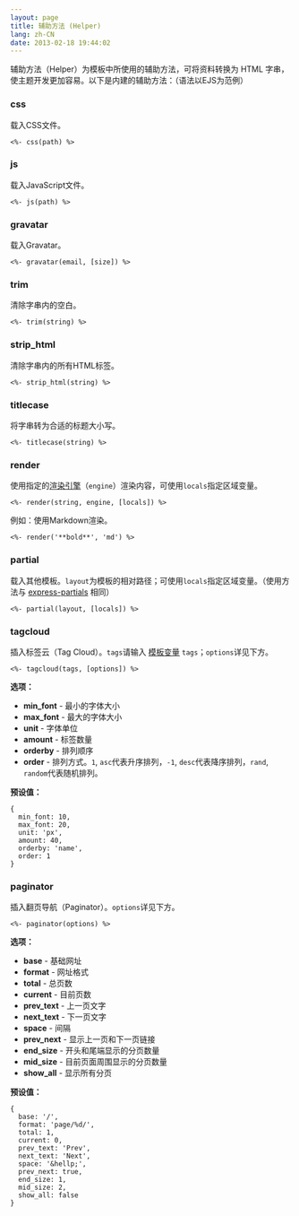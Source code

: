```yaml
---
layout: page
title: 辅助方法 (Helper)
lang: zh-CN
date: 2013-02-18 19:44:02
---
```


辅助方法（Helper）为模板中所使用的辅助方法，可将资料转换为 HTML 字串，使主题开发更加容易。以下是内建的辅助方法：（语法以EJS为范例）

### css

载入CSS文件。

```
<%- css(path) %>
```

### js

载入JavaScript文件。

```
<%- js(path) %>
```

### gravatar

载入Gravatar。

```
<%- gravatar(email, [size]) %>
```

### trim

清除字串内的空白。

```
<%- trim(string) %>
```

### strip_html

清除字串内的所有HTML标签。

```
<%- strip_html(string) %>
```

### titlecase

将字串转为合适的标题大小写。

```
<%- titlecase(string) %>
```

### render

使用指定的[渲染引擎][2]（`engine`）渲染内容，可使用`locals`指定区域变量。

```
<%- render(string, engine, [locals]) %>
```

例如：使用Markdown渲染。

```
<%- render('**bold**', 'md') %>
```

### partial

载入其他模板。`layout`为模板的相对路径；可使用`locals`指定区域变量。（使用方法与 [express-partials][1] 相同）

```
<%- partial(layout, [locals]) %>
```

### tagcloud

插入标签云（Tag Cloud）。`tags`请输入 [模板变量][3] `tags`；`options`详见下方。

```
<%- tagcloud(tags, [options]) %>
```

**选项：**

- **min_font** - 最小的字体大小
- **max_font** - 最大的字体大小
- **unit** - 字体单位
- **amount** - 标签数量
- **orderby** - 排列顺序
- **order** - 排列方式。`1`, `asc`代表升序排列，`-1`, `desc`代表降序排列，`rand`, `random`代表随机排列。

**预设值：**

```
{
  min_font: 10,
  max_font: 20,
  unit: 'px',
  amount: 40,
  orderby: 'name',
  order: 1
}
```

### paginator

插入翻页导航（Paginator）。`options`详见下方。

```
<%- paginator(options) %>
```

**选项：**

- **base** - 基础网址
- **format** - 网址格式
- **total** - 总页数
- **current** - 目前页数
- **prev_text** - 上一页文字
- **next_text** - 下一页文字
- **space** - 间隔
- **prev_next** - 显示上一页和下一页链接
- **end_size** - 开头和尾端显示的分页数量
- **mid_size** - 目前页面周围显示的分页数量
- **show_all** - 显示所有分页

**预设值：**

```
{
  base: '/',
  format: 'page/%d/',
  total: 1,
  current: 0,
  prev_text: 'Prev',
  next_text: 'Next',
  space: '&hellp;',
  prev_next: true,
  end_size: 1,
  mid_size: 2,
  show_all: false
}
```

[1]: https://github.com/publicclass/express-partials
[2]: render.html
[3]: template-data.html